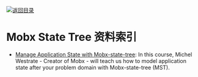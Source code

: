 [![返回目录](https://parg.co/UGo)](https://github.com/wxyyxc1992/Awesome-Reference) 
# Mobx State Tree 资料索引

- [Manage Application State with Mobx-state-tree](https://parg.co/UCB): In this course, Michel Westrate - Creator of Mobx - will teach us how to model application state after your problem domain with Mobx-state-tree (MST).
